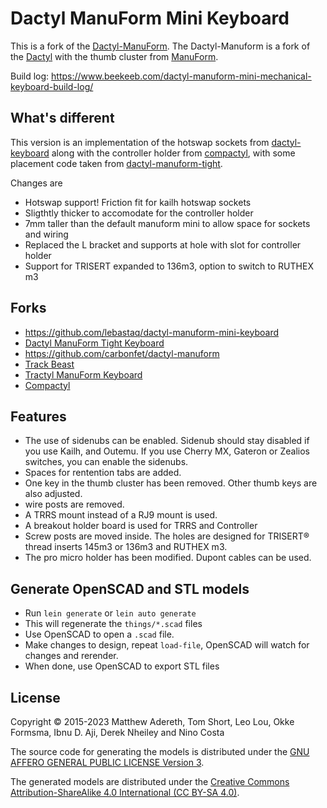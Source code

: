 # Dactyl ManuForm Mini Keyboard

This is a fork of the [Dactyl-ManuForm](https://github.com/tshort/dactyl-keyboard). The Dactyl-Manuform is a fork of the [Dactyl](https://github.com/adereth/dactyl-keyboard) with the thumb cluster from [ManuForm](https://github.com/jeffgran/ManuForm).

Build log: https://www.beekeeb.com/dactyl-manuform-mini-mechanical-keyboard-build-log/

## What's different

This version is an implementation of the hotswap sockets from [dactyl-keyboard](https://github.com/ibnuda/dactyl-keyboard/tree/hotswap) along with the controller holder from [compactyl](https://github.com/dereknheiley/compactyl/), with some placement code taken from [dactyl-manuform-tight](https://github.com/okke-formsma/dactyl-manuform-tight).

Changes are
 - Hotswap support! Friction fit for kailh hotswap sockets
 - Sligthtly thicker to accomodate for the controller holder
 - 7mm taller than the default manuform mini to allow space for sockets and wiring 
 - Replaced the L bracket and supports at hole with slot for controller holder
 - Support for TRISERT expanded to 136m3, option to switch to RUTHEX m3

## Forks

- https://github.com/lebastaq/dactyl-manuform-mini-keyboard
- [Dactyl ManuForm Tight Keyboard](https://github.com/okke-formsma/dactyl-manuform-tight)
- https://github.com/carbonfet/dactyl-manuform
- [Track Beast](https://github.com/davekincade/dactyl-manuform-mini-keyboard/tree/dk-track-beast)
- [Tractyl ManuForm Keyboard](https://github.com/noahprince22/tractyl-manuform-keyboard)
- [Compactyl](https://github.com/dereknheiley/dactyl-manuform-tight)

## Features

- The use of sidenubs can be enabled. Sidenub should stay disabled if you use Kailh, and Outemu. If you use Cherry MX, Gateron or Zealios switches, you can enable the sidenubs.
- Spaces for rentention tabs are added.
- One key in the thumb cluster has been removed. Other thumb keys are also adjusted.
- wire posts are removed.
- A TRRS mount instead of a RJ9 mount is used.
- A breakout holder board is used for TRRS and Controller
- Screw posts are moved inside. The holes are designed for TRISERT® thread inserts 145m3 or 136m3 and RUTHEX m3.
- The pro micro holder has been modified. Dupont cables can be used.

## Generate OpenSCAD and STL models

* Run `lein generate` or `lein auto generate`
* This will regenerate the `things/*.scad` files
* Use OpenSCAD to open a `.scad` file.
* Make changes to design, repeat `load-file`, OpenSCAD will watch for changes and rerender.
* When done, use OpenSCAD to export STL files



## License

Copyright © 2015-2023 Matthew Adereth, Tom Short, Leo Lou, Okke Formsma, Ibnu D. Aji, Derek Nheiley and Nino Costa

The source code for generating the models is distributed under the [GNU AFFERO GENERAL PUBLIC LICENSE Version 3](LICENSE).

The generated models are distributed under the [Creative Commons Attribution-ShareAlike 4.0 International (CC BY-SA 4.0)](LICENSE-models).

